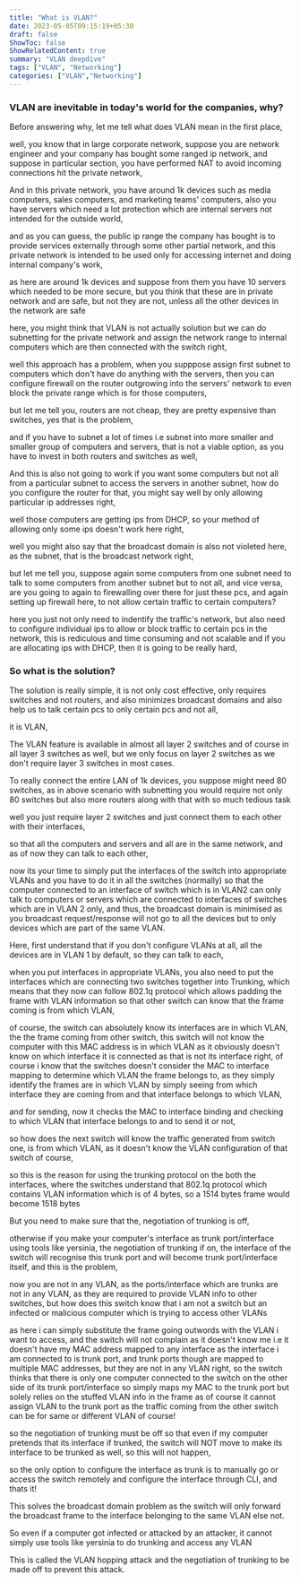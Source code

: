 ```yaml
---
title: "What is VLAN?"
date: 2023-05-05T09:15:19+05:30
draft: false
ShowToc: false
ShowRelatedContent: true
summary: "VLAN deepdive"
tags: ["VLAN", "Networking"]
categories: ["VLAN","Networking"]
---
```



### VLAN are inevitable in today's world for the companies, why?

Before answering why, let me tell what does VLAN mean in the first place,

well, you know that in large corporate network, suppose you are network engineer and your company has bought some ranged ip network,
and suppose in particular section, you have performed NAT to avoid incoming connections hit the private network,

And in this private network, you have around 1k devices such as media computers, sales computers, and marketing teams' computers,
also you have servers which need a lot protection which are internal servers not intended for the outside world,

and as you can guess, the public ip range the company has bought is to provide services externally through some other partial network,
and this private network is intended to be used only for accessing internet and doing internal company's work,

as here are around 1k devices and suppose from them you have 10 servers which needed to be more secure, but you think that these are in
private network and are safe, but not they are not, unless all the other devices in the network are safe

here, you might think that VLAN is not actually solution but we can do subnetting for the private network and assign the network range
to internal computers which are then connected with the switch right,

well this approach has a problem, when you supppose assign first subnet to computers which don't have do anything with the servers, then
you can configure firewall on the router outgrowing into the servers' network to even block the private range which is for those computers,

but let me tell you, routers are not cheap, they are pretty expensive than switches, yes that is the problem,

and if you have to subnet a lot of times i.e subnet into more smaller and smaller group of computers and servers, that is not a viable option,
as you have to invest in both routers and switches as well,

And this is also not going to work if you want some computers but not all from a particular subnet to access the servers in another subnet,
how do you configure the router for that, you might say well by only allowing particular ip addresses right,

well those computers are getting ips from DHCP, so your method of allowing only some ips doesn't work here right,

well you might also say that the broadcast domain is also not violeted here, as the subnet, that is the broadcast network right,

but let me tell you, suppose again some computers from one subnet need to talk to some computers from another subnet but to not all,
and vice versa, are you going to again to firewalling over there for just these pcs, and again setting up firewall here, to not allow certain traffic
to certain computers?

here you just not only need to indentify the traffic's network, but also need to configure individual ips to allow or block traffic to certain
pcs in the network, this is rediculous and time consuming and not scalable and if you are allocating ips with DHCP, then it is going to be really
hard,

### So what is the solution?

The solution is really simple, it is not only cost effective, only requires switches and not routers, and also minimizes broadcast domains
and also help us to talk certain pcs to only certain pcs and not all,

it is VLAN,

The VLAN feature is available in almost all layer 2 switches and of course in all layer 3 switches as well, but we only focus on layer 2 switches
as we don't require layer 3 switches in most cases.

To really connect the entire LAN of 1k devices, you suppose might need 80 switches, as in above scenario with subnetting you would require
not only 80 switches but also more routers along with that with so much tedious task

well you just require layer 2 switches and just connect them to each other with their interfaces,

so that all the computers and servers and all are in the same network, and as of now they can talk to each other,

now its your time to simply put the interfaces of the switch into appropriate VLANs and you have to do it in all the switches (normally)
so that the computer connected to an interface of switch which is in VLAN2 can only talk to computers or servers which are connected to interfaces
of switches which are in VLAN 2 only, and thus, the broadcast domain is minimised as you broadcast request/response will not go to all the devices
but to only devices which are part of the same VLAN.

Here, first understand that if you don't configure VLANs at all, all the devices are in VLAN 1 by default, so they can talk to each,

when you put interfaces in appropriate VLANs, you also need to put the interfaces which are connecting two switches together into Trunking,
which means that they now can follow 802.1q protocol which allows padding the frame with VLAN information so that other switch can know that
the frame coming is from which VLAN,

of course, the switch can absolutely know its interfaces are in which VLAN, the the frame coming from other switch, this switch will not know the
computer with this MAC address is in which VLAN as it obviously doesn't know on which interface it is connected as that is not its interface right,
of course i know that the switches doesn't consider the MAC to interface mapping to determine which VLAN the frame belongs to, as they simply identify the frames are in which VLAN by simply seeing from
which interface they are coming from and that interface belongs to which VLAN,

and for sending, now it checks the MAC to interface binding and checking to which VLAN that interface belongs to and to send it or not,

so how does the next switch will know the traffic generated from switch one, is from which VLAN, as it doesn't know the VLAN configuration of that
switch of course,

so this is the reason for using the trunking protocol on the both the interfaces, where the switches understand that 802.1q protocol which contains
VLAN information which is of 4 bytes, so a 1514 bytes frame would become 1518 bytes

But you need to make sure that the,
negotiation of trunking is off,

otherwise if you make your computer's interface as trunk port/interface using tools like yersinia,
the negotiation of trunking if on, the interface of the switch will recognise this trunk port and will become trunk port/interface itself,
and this is the problem,

now you are not in any VLAN, as the ports/interface which are trunks are not in any VLAN, as they are required to provide VLAN info to other switches,
but how does this switch know that i am not a switch but an infected or malicious computer which is trying to access other VLANs

as here i can simply substitute the frame going outwords with the VLAN i want to access, and the switch will not complain as it doesn't know me i.e
it doesn't have my MAC address mapped to any interface as the interface i am connected to is trunk port, and trunk ports though are mapped to
multiple MAC addresses, but they are not in any VLAN right, so the switch thinks that there is only one computer connected to the switch on the
other side of its trunk port/interface so simply maps my MAC to the trunk port but solely relies on the stuffed VLAN info in the frame
as of course it cannot assign VLAN to the trunk port as the traffic coming from the other switch can be for same or different VLAN of course!

so the negotiation of trunking must be off so that even if my computer pretends that its interface if trunked, the switch will NOT move to make
its interface to be trunked as well, so this will not happen,

so the only option to configure the interface as trunk is to manually go or access the switch remotely and configure the interface through
CLI, and thats it!

This solves the broadcast domain problem as the switch will only forward the broadcast frame to the interface belonging to the same VLAN else not.

So even if a computer got infected or attacked by an attacker, it cannot simply use tools like yersinia to do trunking and access any VLAN

This is called the VLAN hopping attack and the negotiation of trunking to be made off to prevent this attack.
